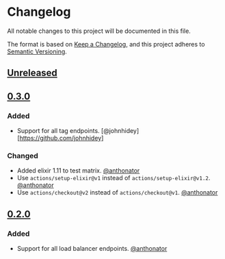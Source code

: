 # Changelog
All notable changes to this project will be documented in this file.

The format is based on [Keep a Changelog](https://keepachangelog.com/en/1.0.0/),
and this project adheres to [Semantic Versioning](https://semver.org/spec/v2.0.0.html).

## [Unreleased]

## [0.3.0]

### Added

- Support for all tag endpoints. [@johnhidey][https://github.com/johnhidey]

### Changed

- Added elixir 1.11 to test matrix. [@anthonator](https://github.com/anthonator)
- Use `actions/setup-elixir@v1` instead of `actions/setup-elixir@v1.2`. [@anthonator](https://github.com/anthonator)
- Use `actions/checkout@v2` instead of `actions/checkout@v1`. [@anthonator](https://github.com/anthonator)

## [0.2.0]

### Added

- Support for all load balancer endpoints. [@anthonator](https://github.com/anthonator)

[Unreleased]: https://github.com/malomohq/digital-ocean-elixir/compare/v0.3.0...HEAD
[0.2.0]: https://github.com/malomohq/digital-ocean-elixir/compare/v0.1.2...v0.2.0
[0.3.0]: https://github.com/malomohq/digital-ocean-elixir/compare/v0.0.2.0...v0.3.0
